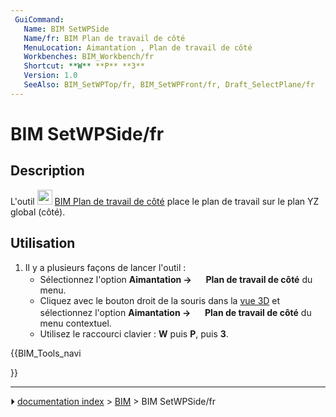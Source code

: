 ```yaml
---
 GuiCommand:
   Name: BIM SetWPSide
   Name/fr: BIM Plan de travail de côté
   MenuLocation: Aimantation , Plan de travail de côté
   Workbenches: BIM_Workbench/fr
   Shortcut: **W** **P** **3**
   Version: 1.0
   SeeAlso: BIM_SetWPTop/fr, BIM_SetWPFront/fr, Draft_SelectPlane/fr
---
```


# BIM SetWPSide/fr



## Description

L\'outil <img alt="" src=images/BIM_SetWPSide.svg  style="width:24px;"> [BIM Plan de travail de côté](BIM_SetWPSide/fr.md) place le plan de travail sur le plan YZ global (côté).



## Utilisation

1.  Il y a plusieurs façons de lancer l\'outil :
    -   Sélectionnez l\'option **Aimantation → <img src="images/BIM_SetWPSide.svg" width=16px> Plan de travail de côté** du menu.
    -   Cliquez avec le bouton droit de la souris dans la [vue 3D](3D_view/fr.md) et sélectionnez l\'option **Aimantation → <img src="images/BIM_SetWPSide.svg" width=16px> Plan de travail de côté** du menu contextuel.
    -   Utilisez le raccourci clavier : **W** puis **P**, puis **3**.





{{BIM_Tools_navi

}}



---
⏵ [documentation index](../README.md) > [BIM](BIM_Workbench.md) > BIM SetWPSide/fr
